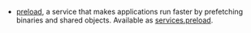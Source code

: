 - [preload](http://sourceforge.net/projects/preload), a service that makes applications run faster by prefetching binaries and shared objects.  Available as [services.preload](#opt-services.preload.enable).
